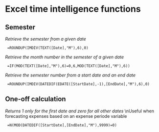 # Excel time intelligence functions

## Semester
_Retrieve the semester from a given date_

     =ROUNDUP(IMDIV(TEXT([Date],"M"),6),0)

_Retrieve the month number in the semester of a given date_

     =IF(MOD(TEXT([Date],"M"),6)=0,6,MOD(TEXT([Date],"M"),6))

_Retrieve the semester number from a start date and an end date_

     =ROUNDUP(IMDIV(DATEDIF(EDATE([StartDate],-1),[EndDate],"M"),6),0)

## One-off calculation
_Returns 1 only for the first date and zero for all other dates_
\nUseful when forecasting expenses based on an expense periode variable

     =N(MOD(DATEDIF([StartDate],[EndDate],"M"),9999)=0)
